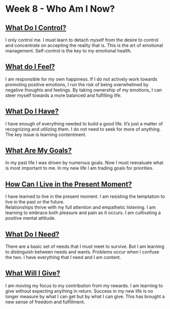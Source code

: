 # Week 8 - Who Am I Now?

## [What Do I Control?](/after/50.md) 

I only control me.  I must learn to detach myself from the desire to control and concentrate on accepting the reality
that is.  This is the art of emotional management. Self-control is the key to my emotional health.  

## [What do I Feel?](/after/51.md)   

I am responsible for my own happiness. If I do not actively work towards promoting positive emotions, I run the risk of
being overwhelmed by negative thoughts and feelings. By taking ownership of my emotions, I can steer myself towards a
more balanced and fulfilling life.

## [What Do I Have?](/after/52.md)         

I have enough of everything needed to build a good life.  It’s just a matter of recognizing and utilizing them.  I do not need to
seek for more of anything.  The key issue is learning contentment.


## [What Are My Goals?](/after/53.md)    

In my past life I was driven by numerous goals.  Now I must reevaluate what is most important to me.  In my new life I
am trading goals for priorities.  


## [How Can I Live in the Present Moment?](/after/54.md)   

I have learned to live in the present moment.  I am resisting the temptation to live in the past or the future.  
Relationships thrive with my full attention and empathetic listening.  I am learning to embrace both pleasure and pain
as it occurs.  I am cultivating a positive mental attitude.  


## [What Do I Need?](/after/55.md)   

There are a basic set of needs that I must meet to survive.  But I am learning to distinguish between needs and wants. 
Problems occur when I confuse the two.  I have everything that I need and I am content.


## [What Will I Give?](/after/56.md)       

I am moving my focus to my contribution from my rewards.  I am learning to give without expecting anything in return.
Success in my new life is no longer measure by what I can get but by what I can give.  This has brought a new sense of freedom and fulfillment.  

